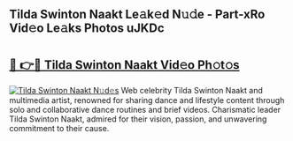 ## Tilda Swinton Naakt Le𝚊k𝚎d N𝚞𝚍e - Part-xRo Vid𝚎o Le𝚊ks Photos uJKDc

# <h2><a href="http://fb9t60.evod.top/?m=Tilda+Swinton+Naakt">🔗 👉🔴 Tilda Swinton Naakt Vid𝚎o Ph𝚘t𝚘s</a></h2>

[![Tilda Swinton Naakt N𝚞d𝚎s](https://i.imgur.com/8V9OHl7.gif)](http://fb9t60.evod.top/?m=Tilda+Swinton+Naakt)
Web celebrity Tilda Swinton Naakt and multimedia artist, renowned for sharing dance and lifestyle content through solo and collaborative dance routines and brief videos. Charismatic leader Tilda Swinton Naakt, admired for their vision, passion, and unwavering commitment to their cause. 
